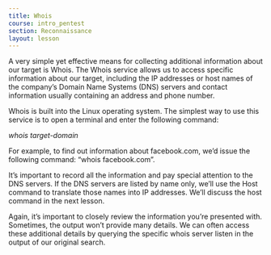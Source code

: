 ```yaml
---
title: Whois
course: intro_pentest
section: Reconnaissance
layout: lesson
---
```


A very simple yet effective means for collecting additional information about our target is Whois. The Whois service allows us to access specific information about our target, including the IP addresses or host names of the company’s Domain Name Systems (DNS) servers and contact information usually containing an address and phone number.

Whois is built into the Linux operating system. The simplest way to use this service is to open a terminal and enter the following command:

_whois target-domain_

For example, to find out information about facebook.com, we’d issue the following command: “whois facebook.com”.

It’s important to record all the information and pay special attention to the DNS servers. If the DNS servers are listed by name only, we’ll use the Host command to translate those names into IP addresses. We’ll discuss the host command in the next lesson.

Again, it’s important to closely review the information you’re presented with. Sometimes, the output won’t provide many details. We can often access these additional details by querying the specific whois server listen in the output of our original search.
